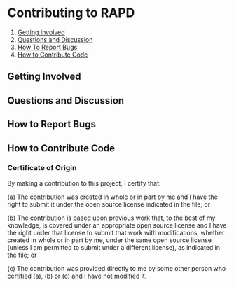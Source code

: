 # Contributing to RAPD

1. [Getting Involved](#getting-involved)
2. [Questions and Discussion](#questions-and-discussion)
3. [How To Report Bugs](#how-to-report-bugs)
4. [How to Contribute Code](#how-to-contribute-code)

## Getting Involved

## Questions and Discussion

## How to Report Bugs

## How to Contribute Code

### Certificate of Origin
By making a contribution to this project, I certify that:

(a) The contribution was created in whole or in part by me and I have the right to submit it under the open source license indicated in the file; or

(b) The contribution is based upon previous work that, to the best of my knowledge, is covered under an appropriate open source license and I have the right under that license to submit that work with modifications, whether created in whole or in part by me, under the same open source license (unless I am permitted to submit under a different license), as indicated in the file; or

(c) The contribution was provided directly to me by some other person who certified (a), (b) or (c) and I have not modified it.
